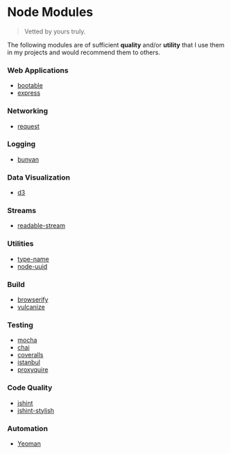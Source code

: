 Node Modules
===

> Vetted by yours truly.

The following modules are of sufficient __quality__ and/or __utility__ that I use them in my projects and would recommend them to others.


### Web Applications

*	[bootable](https://github.com/jaredhanson/bootable)
*	[express](http://expressjs.com/)


### Networking

*	[request](https://github.com/request/request)


### Logging

*	[bunyan](https://github.com/trentm/node-bunyan)


### Data Visualization

*	[d3](https://www.npmjs.com/package/d3)


### Streams

*	[readable-stream](https://github.com/iojs/readable-stream)


### Utilities

* 	[type-name](https://github.com/twada/type-name)
* 	[node-uuid](https://github.com/broofa/node-uuid)


### Build

*	[browserify](https://github.com/substack/node-browserify)
*	[vulcanize](https://github.com/polymer/vulcanize)


### Testing

*	[mocha](http://mochajs.org/)
*	[chai](http://chaijs.com/)
*	[coveralls](https://github.com/cainus/node-coveralls)
*	[istanbul](https://github.com/gotwarlost/istanbul)
*	[proxyquire](https://github.com/thlorenz/proxyquire)


### Code Quality

*	[jshint](https://github.com/jshint/jshint)
*	[jshint-stylish](https://github.com/sindresorhus/jshint-stylish)


### Automation

*	[Yeoman](https://github.com/yeoman/yo)
